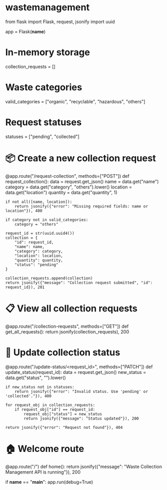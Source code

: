 # wastemanagement

from flask import Flask, request, jsonify
import uuid

app = Flask(__name__)

# In-memory storage
collection_requests = []

# Waste categories
valid_categories = ["organic", "recyclable", "hazardous", "others"]

# Request statuses
statuses = ["pending", "collected"]

# 📦 Create a new collection request
@app.route("/request-collection", methods=["POST"])
def request_collection():
    data = request.get_json()
    name = data.get("name")
    category = data.get("category", "others").lower()
    location = data.get("location")
    quantity = data.get("quantity", 1)

    if not all([name, location]):
        return jsonify({"error": "Missing required fields: name or location"}), 400

    if category not in valid_categories:
        category = "others"

    request_id = str(uuid.uuid4())
    collection = {
        "id": request_id,
        "name": name,
        "category": category,
        "location": location,
        "quantity": quantity,
        "status": "pending"
    }

    collection_requests.append(collection)
    return jsonify({"message": "Collection request submitted", "id": request_id}), 201

# 📋 View all collection requests
@app.route("/collection-requests", methods=["GET"])
def get_all_requests():
    return jsonify(collection_requests), 200

# 🔁 Update collection status
@app.route("/update-status/<request_id>", methods=["PATCH"])
def update_status(request_id):
    data = request.get_json()
    new_status = data.get("status", "").lower()

    if new_status not in statuses:
        return jsonify({"error": "Invalid status. Use 'pending' or 'collected'."}), 400

    for request_obj in collection_requests:
        if request_obj["id"] == request_id:
            request_obj["status"] = new_status
            return jsonify({"message": "Status updated"}), 200

    return jsonify({"error": "Request not found"}), 404

# 🏠 Welcome route
@app.route("/")
def home():
    return jsonify({"message": "Waste Collection Management API is running"}), 200

if __name__ == "__main__":
    app.run(debug=True)
